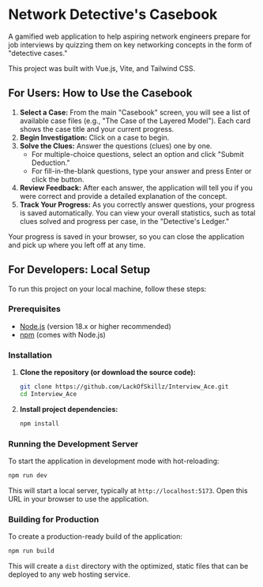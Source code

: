 # Network Detective's Casebook

A gamified web application to help aspiring network engineers prepare for job interviews by quizzing them on key networking concepts in the form of "detective cases."

This project was built with Vue.js, Vite, and Tailwind CSS.

## For Users: How to Use the Casebook

1.  **Select a Case:** From the main "Casebook" screen, you will see a list of available case files (e.g., "The Case of the Layered Model"). Each card shows the case title and your current progress.
2.  **Begin Investigation:** Click on a case to begin.
3.  **Solve the Clues:** Answer the questions (clues) one by one. 
    *   For multiple-choice questions, select an option and click "Submit Deduction."
    *   For fill-in-the-blank questions, type your answer and press Enter or click the button.
4.  **Review Feedback:** After each answer, the application will tell you if you were correct and provide a detailed explanation of the concept.
5.  **Track Your Progress:** As you correctly answer questions, your progress is saved automatically. You can view your overall statistics, such as total clues solved and progress per case, in the "Detective's Ledger."

Your progress is saved in your browser, so you can close the application and pick up where you left off at any time.

## For Developers: Local Setup

To run this project on your local machine, follow these steps:

### Prerequisites

*   [Node.js](https://nodejs.org/) (version 18.x or higher recommended)
*   [npm](https://www.npmjs.com/) (comes with Node.js)

### Installation

1.  **Clone the repository (or download the source code):**
    ```sh
    git clone https://github.com/LackOfSkillz/Interview_Ace.git
    cd Interview_Ace
    ```

2.  **Install project dependencies:**
    ```sh
    npm install
    ```

### Running the Development Server

To start the application in development mode with hot-reloading:

```sh
npm run dev
```

This will start a local server, typically at `http://localhost:5173`. Open this URL in your browser to use the application.

### Building for Production

To create a production-ready build of the application:

```sh
npm run build
```

This will create a `dist` directory with the optimized, static files that can be deployed to any web hosting service.

